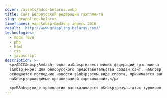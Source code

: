 ```yaml
---
cover: /assets/adcc-belarus.webp
title: Сайт Белорусской федерации грэпплинга
slug: grappling-belarus
timeframes: март&nbsp;&mdash; апрель 2016
result: 'http://www.grappling-belarus.com/'
technologies:
  - modx revo
  - php
  - html
  - css
  - javascript
description: >-
  <p>ADCC&nbsp;&mdash; одна из&nbsp;известнейших федераций грэпплинга
  в&nbsp;мире. Для белорусского представительства создан сайт, на&nbsp;котором
  освещаются последние новости в&nbsp;этом виде спорта, принимается запись
  на&nbsp;проводимые организацией соревнования.</p>

  <p>В&nbsp;виде хронологии рассказывается о&nbsp;результатах турниров.</p>
---
```


